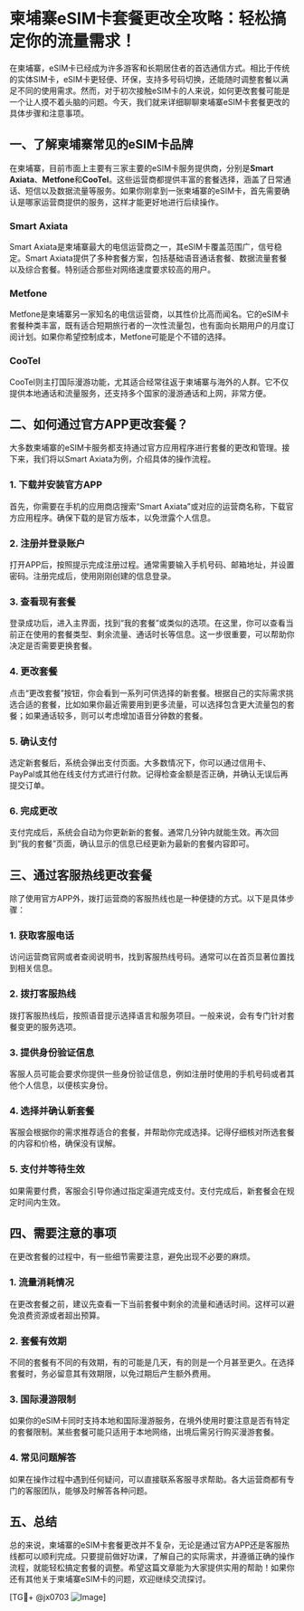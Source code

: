 # 柬埔寨eSIM卡套餐更改全攻略：轻松搞定你的流量需求！

在柬埔寨，eSIM卡已经成为许多游客和长期居住者的首选通信方式。相比于传统的实体SIM卡，eSIM卡更轻便、环保，支持多号码切换，还能随时调整套餐以满足不同的使用需求。然而，对于初次接触eSIM卡的人来说，如何更改套餐可能是一个让人摸不着头脑的问题。今天，我们就来详细聊聊柬埔寨eSIM卡套餐更改的具体步骤和注意事项。

## 一、了解柬埔寨常见的eSIM卡品牌

在柬埔寨，目前市面上主要有三家主要的eSIM卡服务提供商，分别是**Smart Axiata**、**Metfone**和**CooTel**。这些运营商都提供丰富的套餐选择，涵盖了日常通话、短信以及数据流量等服务。如果你刚拿到一张柬埔寨的eSIM卡，首先需要确认是哪家运营商提供的服务，这样才能更好地进行后续操作。

### Smart Axiata
Smart Axiata是柬埔寨最大的电信运营商之一，其eSIM卡覆盖范围广，信号稳定。Smart Axiata提供了多种套餐方案，包括基础语音通话套餐、数据流量套餐以及综合套餐。特别适合那些对网络速度要求较高的用户。

### Metfone
Metfone是柬埔寨另一家知名的电信运营商，以其性价比高而闻名。它的eSIM卡套餐种类丰富，既有适合短期旅行者的一次性流量包，也有面向长期用户的月度订阅计划。如果你希望控制成本，Metfone可能是个不错的选择。

### CooTel
CooTel则主打国际漫游功能，尤其适合经常往返于柬埔寨与海外的人群。它不仅提供本地通话和流量服务，还支持多个国家的漫游通话和上网，非常方便。

## 二、如何通过官方APP更改套餐？

大多数柬埔寨的eSIM卡服务都支持通过官方应用程序进行套餐的更改和管理。接下来，我们将以Smart Axiata为例，介绍具体的操作流程。

### 1. 下载并安装官方APP
首先，你需要在手机的应用商店搜索“Smart Axiata”或对应的运营商名称，下载官方应用程序。确保下载的是官方版本，以免泄露个人信息。

### 2. 注册并登录账户
打开APP后，按照提示完成注册过程。通常需要输入手机号码、邮箱地址，并设置密码。注册完成后，使用刚刚创建的信息登录。

### 3. 查看现有套餐
登录成功后，进入主界面，找到“我的套餐”或类似的选项。在这里，你可以查看当前正在使用的套餐类型、剩余流量、通话时长等信息。这一步很重要，可以帮助你决定是否需要更换套餐。

### 4. 更改套餐
点击“更改套餐”按钮，你会看到一系列可供选择的新套餐。根据自己的实际需求挑选合适的套餐，比如如果你最近需要用到更多流量，可以选择包含更大流量包的套餐；如果通话较多，则可以考虑增加语音分钟数的套餐。

### 5. 确认支付
选定新套餐后，系统会弹出支付页面。大多数情况下，你可以通过信用卡、PayPal或其他在线支付方式进行付款。记得检查金额是否正确，并确认无误后再提交订单。

### 6. 完成更改
支付完成后，系统会自动为你更新新的套餐。通常几分钟内就能生效。再次回到“我的套餐”页面，确认显示的信息已经更新为最新的套餐内容即可。

## 三、通过客服热线更改套餐

除了使用官方APP外，拨打运营商的客服热线也是一种便捷的方式。以下是具体步骤：

### 1. 获取客服电话
访问运营商官网或者查阅说明书，找到客服热线号码。通常可以在首页显著位置找到相关信息。

### 2. 拨打客服热线
拨打客服热线后，按照语音提示选择语言和服务项目。一般来说，会有专门针对套餐变更的服务选项。

### 3. 提供身份验证信息
客服人员可能会要求你提供一些身份验证信息，例如注册时使用的手机号码或者其他个人信息，以便核实身份。

### 4. 选择并确认新套餐
客服会根据你的需求推荐适合的套餐，并帮助你完成选择。记得仔细核对所选套餐的内容和价格，确保没有误解。

### 5. 支付并等待生效
如果需要付费，客服会引导你通过指定渠道完成支付。支付完成后，新套餐会在规定时间内生效。

## 四、需要注意的事项

在更改套餐的过程中，有一些细节需要注意，避免出现不必要的麻烦。

### 1. 流量消耗情况
在更改套餐之前，建议先查看一下当前套餐中剩余的流量和通话时间。这样可以避免浪费资源或者超出预算。

### 2. 套餐有效期
不同的套餐有不同的有效期，有的可能是几天，有的则是一个月甚至更久。在选择套餐时，务必留意其有效期限，以免过期后产生额外费用。

### 3. 国际漫游限制
如果你的eSIM卡同时支持本地和国际漫游服务，在境外使用时要注意是否有特定的套餐限制。某些套餐可能只适用于本地网络，出境后需另行购买漫游套餐。

### 4. 常见问题解答
如果在操作过程中遇到任何疑问，可以直接联系客服寻求帮助。各大运营商都有专门的客服团队，能够及时解答各种问题。

## 五、总结

总的来说，柬埔寨的eSIM卡套餐更改并不复杂，无论是通过官方APP还是客服热线都可以顺利完成。只要提前做好功课，了解自己的实际需求，并遵循正确的操作流程，就能轻松搞定套餐的调整。希望这篇文章能为大家提供实用的帮助！如果你还有其他关于柬埔寨eSIM卡的问题，欢迎继续交流探讨。

[TG💪+ @jx0703 ![Image](https://github.com/user-attachments/assets/dbca1d08-cadb-493c-b0ec-ad6f7a83f270)]